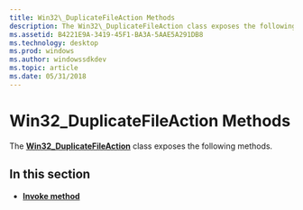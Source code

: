 ```yaml
---
title: Win32\_DuplicateFileAction Methods
description: The Win32\_DuplicateFileAction class exposes the following methods.
ms.assetid: B4221E9A-3419-45F1-BA3A-5AAE5A291DB8
ms.technology: desktop
ms.prod: windows
ms.author: windowssdkdev
ms.topic: article
ms.date: 05/31/2018
---
```


# Win32\_DuplicateFileAction Methods

The [**Win32\_DuplicateFileAction**](win32-duplicatefileaction.md) class exposes the following methods.

## In this section

-   [**Invoke method**](invoke-method-in-class-win32-duplicatefileaction.md)

 

 




